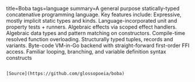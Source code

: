 title=Boba
tags=language
summary=A general purpose statically-typed concatenative programming language. Key features include: Expressive, mostly implicit static types and kinds. Language-incorporated unit and property tests + runners. Algebraic effects via scoped effect handlers. Algebraic data types and pattern matching on constructors. Compile-time resolved function overloading. Structurally typed tuples, records and variants. Byte-code VM-in-Go backend with straight-forward first-order FFI access. Familiar looping, branching, and variable definition syntax constructs
~~~~~~

[Source](https://github.com/glossopoeia/boba)

